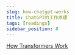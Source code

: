 ```yaml
---
slug: how-chatgpt-works
title: ChatGPT的工作原理
tags: [readings]
sidebar_position: 8
---
```



[How Transformers Work](https://twitter.com/omarsar0/status/1710284252271559067)

